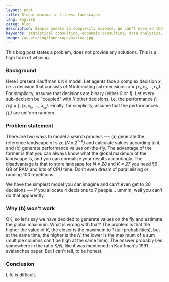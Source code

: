```yaml
---
layout: post
title: Global maxima in fitness landscapes
lang: english
categ: blog
description: Simple models in complexity science. We can't even do them. 
keywords: statistical consulting, economic consulting, data analytics, econometrics
image: /assets/img/landscape/maxima.jpg
---
```


This blog post states a problem, does not provide any solutions. This is a high form of whining.

### Background

Here I present Kauffman's NK model. Let agents face a complex decision _x_, i.e. a decision that consists of _N_ interacting sub-decisions: _x = (x<sub>1</sub>,x<sub>2</sub>,...,x<sub>N</sub>)_. For simplicity, assume that decisions are binary (either _0_ or _1_). Let every sub-decision be "coupled" with _K_ other decisions, i.e. the performance _f<sub>i</sub> (x<sub>i</sub>) = f<sub>i</sub> (x<sub>i</sub>,x<sub>i<sub>1</sub></sub>, ..., x<sub>i<sub>K</sub></sub>)_. Finally, for simplicity, assume that the performances _f(.)_ are uniform random.

### Problem statement
There are two ways to model a search process --- (a) generate the reference landscape of size _(N_ x _2<sup>1+K</sup>)_ and calculate values according to it, and (b) generate performance values on-the-fly. The advantage of the former is that you can always know what the global maximum of the landscape is, and you can normalize your results accordingly. The disadvantage is that to store landsape for _N = 28_ and _K = 27_ you need 56 GB of RAM and lots of CPU time. Don't even dream of parallelizing or running 100 repetitions.

We have the simplest model you can imagine and can't even get to 30 decisions --- if you allocate 4 decisions to 7 people... ummm, well you can't do that apparently.

### Why (b) won't work
OK, so let's say we have decided to generate values on the fly and estimate the global maximum. What is wrong with that? The problem is that the higher the value of _K_, the closer is the maximum to _1_ (tail probabilities), but at the same time, the higher is the _N_, the lower is the maximum of a sum (multiple columns can't be high at the same time). The answer probably lies somewhere in the ratio _K/N_, like it was mentioned in Kauffman's 1991 avalanches paper. But I can't tell, to be honest.

### Conclusion
Life is difficult. 
